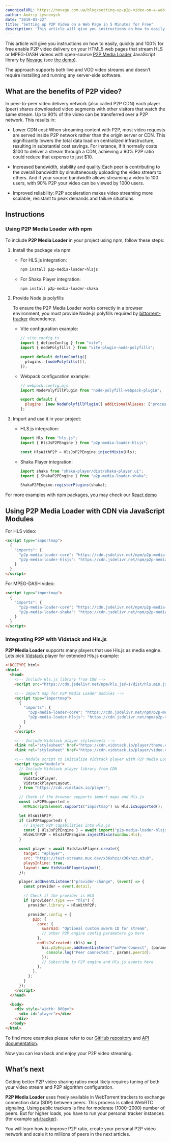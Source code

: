 ```yaml
---
canonicalURL: https://novage.com.ua/blog/setting-up-p2p-video-on-a-web-page-in-5-minutes-for-free
author: Andriy Lysnevych
date: "2019-03-22"
title: "Setting up P2P Video on a Web Page in 5 Minutes for Free"
description: 'This article will give you instructions on how to easily, quickly and 100% for free enable P2P video delivery on your HTML5 web pages that stream HLS or MPEG-DASH videos with open-source <a href="https://github.com/novage/p2p-media-loader">P2P Media Loader</a> JavaScript library by <a href="https://novage.com.ua/">Novage</a> (see <a href="http://novage.com.ua/p2p-media-loader/demo">the demo</a>).'
---
```


This article will give you instructions on how to easily, quickly and 100% for free enable P2P video delivery on your HTML5 web pages that stream HLS or MPEG-DASH videos with open-source [P2P Media Loader](https://github.com/novage/p2p-media-loader) JavaScript library by [Novage](https://novage.com.ua/) (see [the demo](http://novage.com.ua/p2p-media-loader/demo)).

The approach supports both live and VOD video streams and doesn’t require installing and running any server-side software.

## What are the benefits of P2P video?

In peer-to-peer video delivery network (also called P2P CDN) each player (peer) shares downloaded video segments with other visitors that watch the same stream. Up to 90% of the video can be transferred over a P2P network. This results in:

- Lower CDN cost: When streaming content with P2P, most video requests are served inside P2P network rather than the origin server or CDN. This significantly lowers the total data load on centralized infrastructure, resulting in substantial cost savings. For instance, if it normally costs $100 to deliver a stream through a CDN, achieving a 90% P2P ratio could reduce that expense to just $10.

- Increased bandwidth, stability and quality: Each peer is contributing to the overall bandwidth by simultaneously uploading the video stream to others. And if your source bandwidth allows streaming a video to 100 users, with 90% P2P your video can be viewed by 1000 users.

- Improved reliability: P2P acceleration makes video streaming more scalable, resistant to peak demands and failure situations.

## Instructions

### Using P2P Media Loader with npm

To include **P2P Media Loader** in your project using npm, follow these steps:

1. Install the package via npm:

   - For HLS.js integration:

     ```bash
     npm install p2p-media-loader-hlsjs
     ```

   - For Shaka Player integration:
     ```bash
     npm install p2p-media-loader-shaka
     ```

2. Provide Node.js polyfills

   To ensure the P2P Media Loader works correctly in a browser environment, you must provide Node.js polyfills required by [bittorrent-tracker](https://www.npmjs.com/package/bittorrent-tracker) dependency.

   - Vite configuration example:

     ```typescript
     // vite.config.ts
     import { defineConfig } from "vite";
     import { nodePolyfills } from "vite-plugin-node-polyfills";

     export default defineConfig({
       plugins: [nodePolyfills()],
     });
     ```

   - Webpack configuration example:

     ```javascript
     // webpack.config.mjs
     import NodePolyfillPlugin from "node-polyfill-webpack-plugin";

     export default {
       plugins: [new NodePolyfillPlugin({ additionalAliases: ["process"] })],
     };
     ```

3. Import and use it in your project:

   - HLS.js integration:

     ```typescript
     import Hls from "hls.js";
     import { HlsJsP2PEngine } from "p2p-media-loader-hlsjs";

     const HlsWithP2P = HlsJsP2PEngine.injectMixin(Hls);
     ```

   - Shaka Player integration:

     ```typescript
     import shaka from "shaka-player/dist/shaka-player.ui";
     import { ShakaP2PEngine } from "p2p-media-loader-shaka";

     ShakaP2PEngine.registerPlugins(shaka);
     ```

For more examples with npm packages, you may check our [React demo](https://github.com/Novage/p2p-media-loader/tree/main/packages/p2p-media-loader-demo/src/components/players)

## Using P2P Media Loader with CDN via JavaScript Modules

For HLS video:

```html
<script type="importmap">
  {
    "imports": {
      "p2p-media-loader-core": "https://cdn.jsdelivr.net/npm/p2p-media-loader-core@^2/dist/p2p-media-loader-core.es.min.js",
      "p2p-media-loader-hlsjs": "https://cdn.jsdelivr.net/npm/p2p-media-loader-hlsjs@^2/dist/p2p-media-loader-hlsjs.es.min.js"
    }
  }
</script>
```

For MPEG-DASH video:

```html
<script type="importmap">
  {
    "imports": {
      "p2p-media-loader-core": "https://cdn.jsdelivr.net/npm/p2p-media-loader-core@^2/dist/p2p-media-loader-core.es.min.js",
      "p2p-media-loader-shaka": "https://cdn.jsdelivr.net/npm/p2p-media-loader-shaka@^2/dist/p2p-media-loader-shaka.es.min.js"
    }
  }
</script>
```

### Integrating P2P with Vidstack and Hls.js

**P2P Media Loader** supports many players that use Hls.js as media engine. Lets pick [Vidstack](https://www.vidstack.io/) player for extended Hls.js example:

```html
<!DOCTYPE html>
<html>
  <head>
    <!-- Include Hls.js library from CDN -->
    <script src="https://cdn.jsdelivr.net/npm/hls.js@~1/dist/hls.min.js"></script>

    <!-- Import map for P2P Media Loader modules -->
    <script type="importmap">
      {
        "imports": {
          "p2p-media-loader-core": "https://cdn.jsdelivr.net/npm/p2p-media-loader-core@^2/dist/p2p-media-loader-core.es.min.js",
          "p2p-media-loader-hlsjs": "https://cdn.jsdelivr.net/npm/p2p-media-loader-hlsjs@^2/dist/p2p-media-loader-hlsjs.es.min.js"
        }
      }
    </script>

    <!-- Include Vidstack player stylesheets -->
    <link rel="stylesheet" href="https://cdn.vidstack.io/player/theme.css" />
    <link rel="stylesheet" href="https://cdn.vidstack.io/player/video.css" />

    <!-- Module script to initialize Vidstack player with P2P Media Loader -->
    <script type="module">
      // Include Vidstack player library from CDN
      import {
        VidstackPlayer,
        VidstackPlayerLayout,
      } from "https://cdn.vidstack.io/player";

      // Check if the browser supports import maps and Hls.js
      const isP2PSupported =
        HTMLScriptElement.supports("importmap") && Hls.isSupported();

      let HlsWithP2P;
      if (isP2PSupported) {
        // Inject P2P capabilities into Hls.js
        const { HlsJsP2PEngine } = await import("p2p-media-loader-hlsjs");
        HlsWithP2P = HlsJsP2PEngine.injectMixin(window.Hls);
      }

      const player = await VidstackPlayer.create({
        target: "#player",
        src: "https://test-streams.mux.dev/x36xhzz/x36xhzz.m3u8",
        playsInline: true,
        layout: new VidstackPlayerLayout(),
      });

      player.addEventListener("provider-change", (event) => {
        const provider = event.detail;

        // Check if the provider is HLS
        if (provider?.type === "hls") {
          provider.library = HlsWithP2P;

          provider.config = {
            p2p: {
              core: {
                swarmId: "Optional custom swarm ID for stream",
                // other P2P engine config parameters go here
              },
              onHlsJsCreated: (hls) => {
                hls.p2pEngine.addEventListener("onPeerConnect", (params) => {
                  console.log("Peer connected:", params.peerId);
                });
                // Subscribe to P2P engine and Hls.js events here
              },
            },
          };
        }
      });
    </script>
  </head>

  <body>
    <div style="width: 800px">
      <div id="player"></div>
    </div>
  </body>
</html>
```

To find more examples please refer to our [GitHub repository](https://github.com/Novage/p2p-media-loader/) and [API documentation](https://novage.github.io/p2p-media-loader/docs/latest/).

Now you can lean back and enjoy your P2P video streaming.

## What’s next

Getting better P2P video sharing ratios most likely requires tuning of both your video stream and P2P algorithm configuration.

**P2P Media Loader** uses freely available in WebTorrent trackers to exchange connection data (SDP) between peers. This process is called WebRTC signaling. Using public trackers is fine for moderate (1000–2000) number of peers. But for higher loads, you have to run your personal tracker instances (for example [wt-tracker](https://github.com/Novage/wt-tracker)).

You will learn how to improve P2P ratio, create your personal P2P video network and scale it to millions of peers in the next articles.
